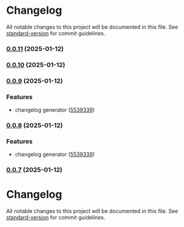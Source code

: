 # Changelog

All notable changes to this project will be documented in this file. See [standard-version](https://github.com/conventional-changelog/standard-version) for commit guidelines.

### [0.0.11](https://github.com/matheusrocha89/react-copytext/compare/v0.0.10...v0.0.11) (2025-01-12)

### [0.0.10](https://github.com/matheusrocha89/react-copytext/compare/v0.0.9...v0.0.10) (2025-01-12)

### [0.0.9](https://github.com/matheusrocha89/react-copytext/compare/v0.0.6...v0.0.9) (2025-01-12)


### Features

* changelog generator ([5539339](https://github.com/matheusrocha89/react-copytext/commit/553933932e1258fcac1204e1624bb29015f5ac64))

### [0.0.8](https://github.com/matheusrocha89/react-copytext/compare/v0.0.6...v0.0.8) (2025-01-12)


### Features

* changelog generator ([5539339](https://github.com/matheusrocha89/react-copytext/commit/553933932e1258fcac1204e1624bb29015f5ac64))

### [0.0.7](https://github.com/matheusrocha89/react-copytext/compare/v0.0.6...v0.0.7) (2025-01-12)

# Changelog

All notable changes to this project will be documented in this file. See [standard-version](https://github.com/conventional-changelog/standard-version) for commit guidelines.
